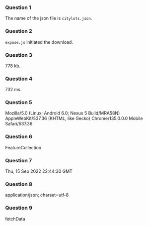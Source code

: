 ### Question 1
The name of the json file is `citylots.json`.
### Question 2
`expose.js` initiated the download. 
### Question 3
778 kb.
### Question 4
732 ms.
### Question 5
Mozilla/5.0 (Linux; Android 6.0; Nexus 5 Build/MRA58N) AppleWebKit/537.36 (KHTML, like Gecko) Chrome/135.0.0.0 Mobile Safari/537.36
### Question 6
FeatureCollection
### Question 7
Thu, 15 Sep 2022 22:44:30 GMT
### Question 8
application/json; charset=utf-8
### Question 9
fetchData
